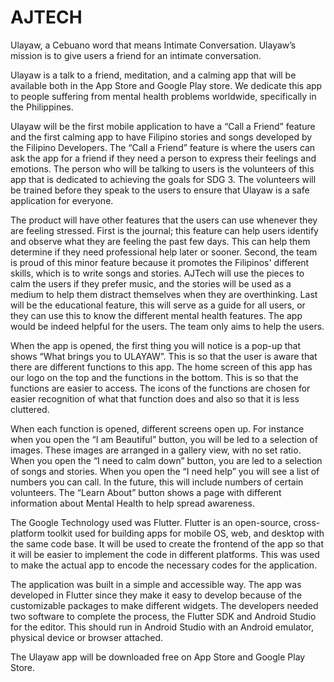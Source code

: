 # AJTECH
  Ulayaw, a Cebuano word that means Intimate Conversation. Ulayaw’s mission is to give users a friend for an intimate conversation. 
  
  Ulayaw is a talk to a friend, meditation, and a calming app that will be available both in the App Store and Google Play store. We dedicate this app to people suffering from mental health problems worldwide, specifically in the Philippines.
  
  Ulayaw will be the first mobile application to have a “Call a Friend” feature and the first calming app to have Filipino stories and songs developed by the Filipino Developers. The “Call a Friend” feature is where the users can ask the app for a friend if they need a person to express their feelings and emotions. The person who will be talking to users is the volunteers of this app that is dedicated to achieving the goals for SDG 3. The volunteers will be trained before they speak to the users to ensure that Ulayaw is a safe application for everyone. 
  
  The product will have other features that the users can use whenever they are feeling stressed. First is the journal; this feature can help users identify and observe what they are feeling the past few days. This can help them determine if they need professional help later or sooner. Second, the team is proud of this minor feature because it promotes the Filipinos' different skills, which is to write songs and stories. AJTech will use the pieces to calm the users if they prefer music, and the stories will be used as a medium to help them distract themselves when they are overthinking. Last will be the educational feature, this will serve as a guide for all users, or they can use this to know the different mental health features. The app would be indeed helpful for the users. The team only aims to help the users.
    
  When the app is opened, the first thing you will notice is a pop-up that shows “What brings you to ULAYAW”. This is so that the user is aware that there are different functions to this app. The home screen of this app has our logo on the top and the functions in the bottom. This is so that the functions are easier to access. The icons of the functions are chosen for easier recognition of what that function does and also so that it is less cluttered.

When each function is opened, different screens open up. For instance when you open the “I am Beautiful” button, you will be led to a selection of images. These images are arranged in a gallery view, with no set ratio. When you open the “I need to calm down” button, you are led to a selection of songs and stories. When you open the “I need help” you will see a list of numbers you can call. In the future, this will include numbers of certain volunteers. The “Learn About” button shows a page with different information about Mental Health to help spread awareness.

The Google Technology used was Flutter. Flutter is an open-source, cross-platform toolkit used for building apps for mobile OS, web, and desktop with the same code base. It will be used to create the frontend of the app so that it will be easier to implement the code in different platforms. This was used to make the actual app to encode the necessary codes for the application.

  The application was built in a simple and accessible way. The app was developed in Flutter since they make it easy to develop because of the customizable packages to make different widgets. The developers needed two software to complete the process, the Flutter SDK and Android Studio for the editor. This should run in Android Studio with an Android emulator, physical device or browser attached.
  
  The Ulayaw app will be downloaded free on App Store and Google Play Store.
